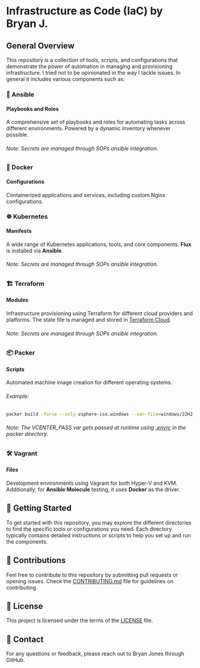 # Infrastructure as Code (IaC) by Bryan J.

## General Overview

This repository is a collection of tools, scripts, and configurations that demonstrate the power of automation in managing and provisioning infrastructure. I tried not to be opinionated in the way I tackle issues. In general it includes various components such as:

### 🧰 Ansible

#### Playbooks and Roles
A comprehensive set of playbooks and roles for automating tasks across different environments. Powered by a dynamic inventory whenever possible.
###### Note: Secrets are managed through SOPs ansible integration. 

### 🐳 Docker

#### Configurations
Containerized applications and services, including custom Nginx configurations.

### ☸️ Kubernetes

#### Manifests
A wide range of Kubernetes applications, tools, and core components. **Flux** is installed via **Ansible**.
###### Note: Secrets are managed through SOPs ansible integration.

### 🏗️ Terraform

#### Modules
Infrastructure provisioning using Terraform for different cloud providers and platforms. The state file is managed and stored in [Terraform Cloud](https://app.terraform.io/app).

###### Note: Secrets are managed through SOPs ansible integration. 

### 📦 Packer

#### Scripts
Automated machine image creation for different operating systems.
###### Example:  
```bash
packer build -force --only vsphere-iso.windows --var-file=windows/22H2-W11.pkrvars.hcl -var "vcenter_password=$VCENTER_PASS" .
```
###### Note: The VCENTER_PASS var gets passed at runtime using [.envrc](https://github.com/chkpwd/iac/blob/main/packer/.envrc) in the packer directory.

### 🛠️ Vagrant

#### Files
Development environments using Vagrant for both Hyper-V and KVM. Additionally, for **Ansible Molecule** testing, it uses **Docker** as the driver.

## 🚀 Getting Started

To get started with this repository, you may explore the different directories to find the specific tools or configurations you need. Each directory typically contains detailed instructions or scripts to help you set up and run the components.

## 🤝 Contributions

Feel free to contribute to this repository by submitting pull requests or opening issues. Check the [CONTRIBUTING.md](CONTRIBUTING.md) file for guidelines on contributing.

## 📜 License

This project is licensed under the terms of the [LICENSE](LICENSE) file.

## 📧 Contact

For any questions or feedback, please reach out to Bryan Jones through GitHub.
